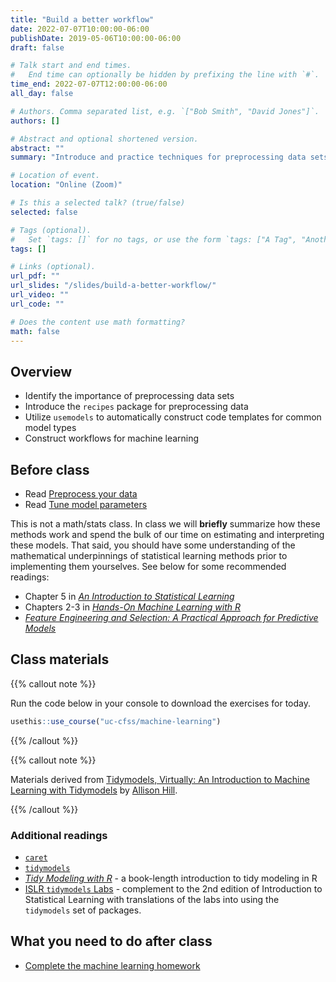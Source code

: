 ```yaml
---
title: "Build a better workflow"
date: 2022-07-07T10:00:00-06:00
publishDate: 2019-05-06T10:00:00-06:00
draft: false

# Talk start and end times.
#   End time can optionally be hidden by prefixing the line with `#`.
time_end: 2022-07-07T12:00:00-06:00
all_day: false

# Authors. Comma separated list, e.g. `["Bob Smith", "David Jones"]`.
authors: []

# Abstract and optional shortened version.
abstract: ""
summary: "Introduce and practice techniques for preprocessing data sets and developing model workflows using the `tidymodels` framework."

# Location of event.
location: "Online (Zoom)"

# Is this a selected talk? (true/false)
selected: false

# Tags (optional).
#   Set `tags: []` for no tags, or use the form `tags: ["A Tag", "Another Tag"]` for one or more tags.
tags: []

# Links (optional).
url_pdf: ""
url_slides: "/slides/build-a-better-workflow/"
url_video: ""
url_code: ""

# Does the content use math formatting?
math: false
---
```




## Overview

* Identify the importance of preprocessing data sets
* Introduce the `recipes` package for preprocessing data
* Utilize `usemodels` to automatically construct code templates for common model types
* Construct workflows for machine learning

## Before class

* Read [Preprocess your data](/notes/preprocess/)
* Read [Tune model parameters](/notes/tune-models/)

This is not a math/stats class. In class we will **briefly** summarize how these methods work and spend the bulk of our time on estimating and interpreting these models. That said, you should have some understanding of the mathematical underpinnings of statistical learning methods prior to implementing them yourselves. See below for some recommended readings:

* Chapter 5 in [*An Introduction to Statistical Learning*](https://www.statlearning.com/)
* Chapters 2-3 in [*Hands-On Machine Learning with R*](https://bradleyboehmke.github.io/HOML/)
* [*Feature Engineering and Selection: A Practical Approach for Predictive Models*](http://www.feat.engineering/)

## Class materials

{{% callout note %}}

Run the code below in your console to download the exercises for today.

```r
usethis::use_course("uc-cfss/machine-learning")
```

{{% /callout %}}

{{% callout note %}}

Materials derived from [Tidymodels, Virtually: An Introduction to Machine Learning with Tidymodels](https://tmv.netlify.app/site/) by [Allison Hill](https://alison.rbind.io/).

{{% /callout %}}

### Additional readings

* [`caret`](https://topepo.github.io/caret/) 
* [`tidymodels`](https://www.tidymodels.org/start/)
* [*Tidy Modeling with R*](https://www.tmwr.org/) - a book-length introduction to tidy modeling in R
* [ISLR `tidymodels` Labs](https://emilhvitfeldt.github.io/ISLR-tidymodels-labs/) - complement to the 2nd edition of Introduction to Statistical Learning with translations of the labs into using the `tidymodels` set of packages.

## What you need to do after class

* [Complete the machine learning homework](/homework/machine-learning/)
